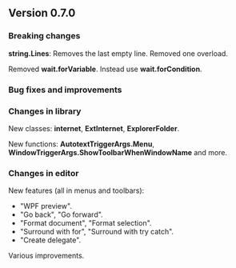 ﻿## Version 0.7.0

### Breaking changes
**string.Lines**: Removes the last empty line. Removed one overload.

Removed **wait.forVariable**. Instead use **wait.forCondition**.


### Bug fixes and improvements



### Changes in library
New classes: **internet**, **ExtInternet**, **ExplorerFolder**.

New functions: **AutotextTriggerArgs.Menu**, **WindowTriggerArgs.ShowToolbarWhenWindowName** and more.


### Changes in editor
New features (all in menus and toolbars):
- "WPF preview".
- "Go back", "Go forward".
- "Format document", "Format selection".
- "Surround with for", "Surround with try catch".
- "Create delegate".

Various improvements.
